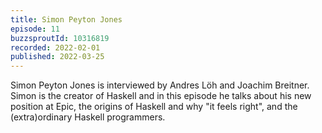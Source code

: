 ```yaml
---
title: Simon Peyton Jones
episode: 11
buzzsproutId: 10316819
recorded: 2022-02-01
published: 2022-03-25
---
```


Simon Peyton Jones is interviewed by Andres Löh and Joachim Breitner.  Simon is the creator of Haskell and in this episode he talks about his new position at Epic, the origins of Haskell and why "it feels right", and the (extra)ordinary Haskell programmers.

